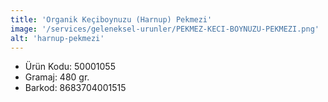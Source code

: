 ```yaml
---
title: 'Organik Keçiboynuzu (Harnup) Pekmezi'
image: '/services/geleneksel-urunler/PEKMEZ-KECI-BOYNUZU-PEKMEZI.png'
alt: 'harnup-pekmezi'
---
```


* Ürün Kodu: 50001055 
* Gramaj: 480 gr. 
* Barkod: 8683704001515